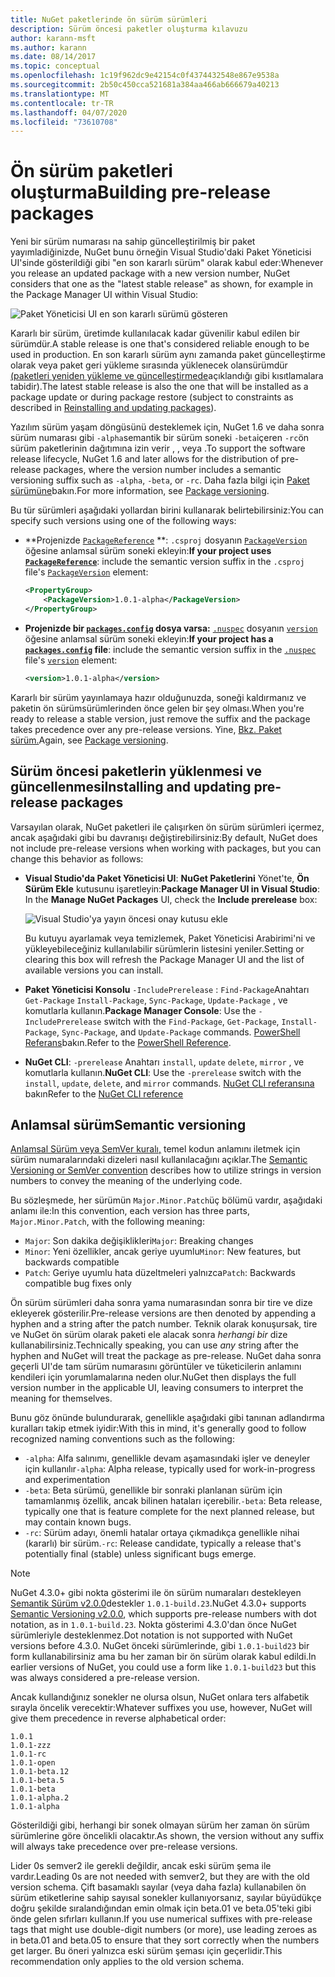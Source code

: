 ```yaml
---
title: NuGet paketlerinde ön sürüm sürümleri
description: Sürüm öncesi paketler oluşturma kılavuzu
author: karann-msft
ms.author: karann
ms.date: 08/14/2017
ms.topic: conceptual
ms.openlocfilehash: 1c19f962dc9e42154c0f4374432548e867e9538a
ms.sourcegitcommit: 2b50c450cca521681a384aa466ab666679a40213
ms.translationtype: MT
ms.contentlocale: tr-TR
ms.lasthandoff: 04/07/2020
ms.locfileid: "73610708"
---
```

# <a name="building-pre-release-packages"></a><span data-ttu-id="9be2e-103">Ön sürüm paketleri oluşturma</span><span class="sxs-lookup"><span data-stu-id="9be2e-103">Building pre-release packages</span></span>

<span data-ttu-id="9be2e-104">Yeni bir sürüm numarası na sahip güncelleştirilmiş bir paket yayımladiğinizde, NuGet bunu örneğin Visual Studio'daki Paket Yöneticisi UI'sinde gösterildiği gibi "en son kararlı sürüm" olarak kabul eder:</span><span class="sxs-lookup"><span data-stu-id="9be2e-104">Whenever you release an updated package with a new version number, NuGet considers that one as the "latest stable release" as shown, for example in the Package Manager UI within Visual Studio:</span></span>

![Paket Yöneticisi UI en son kararlı sürümü gösteren](media/Prerelease_01-LatestStable.png)

<span data-ttu-id="9be2e-106">Kararlı bir sürüm, üretimde kullanılacak kadar güvenilir kabul edilen bir sürümdür.</span><span class="sxs-lookup"><span data-stu-id="9be2e-106">A stable release is one that's considered reliable enough to be used in production.</span></span> <span data-ttu-id="9be2e-107">En son kararlı sürüm aynı zamanda paket güncelleştirme olarak veya paket geri yükleme sırasında yüklenecek olansürümdür [(paketleri yeniden yükleme ve güncelleştirmede](../consume-packages/reinstalling-and-updating-packages.md)açıklandığı gibi kısıtlamalara tabidir).</span><span class="sxs-lookup"><span data-stu-id="9be2e-107">The latest stable release is also the one that will be installed as a package update or during package restore (subject to constraints as described in [Reinstalling and updating packages](../consume-packages/reinstalling-and-updating-packages.md)).</span></span>

<span data-ttu-id="9be2e-108">Yazılım sürüm yaşam döngüsünü desteklemek için, NuGet 1.6 ve daha sonra sürüm numarası gibi `-alpha`semantik bir sürüm soneki `-beta`içeren `-rc`ön sürüm paketlerinin dağıtımına izin verir , , veya .</span><span class="sxs-lookup"><span data-stu-id="9be2e-108">To support the software release lifecycle, NuGet 1.6 and later allows for the distribution of pre-release packages, where the version number includes a semantic versioning suffix such as `-alpha`, `-beta`, or `-rc`.</span></span> <span data-ttu-id="9be2e-109">Daha fazla bilgi için [Paket sürümüne](../concepts/package-versioning.md#pre-release-versions)bakın.</span><span class="sxs-lookup"><span data-stu-id="9be2e-109">For more information, see [Package versioning](../concepts/package-versioning.md#pre-release-versions).</span></span>

<span data-ttu-id="9be2e-110">Bu tür sürümleri aşağıdaki yollardan birini kullanarak belirtebilirsiniz:</span><span class="sxs-lookup"><span data-stu-id="9be2e-110">You can specify such versions using one of the following ways:</span></span>

- <span data-ttu-id="9be2e-111">\*\*Projenizde [`PackageReference`](../consume-packages/package-references-in-project-files.md) \*\*: `.csproj` dosyanın [`PackageVersion`](/dotnet/core/tools/csproj.md#packageversion) öğesine anlamsal sürüm soneki ekleyin:</span><span class="sxs-lookup"><span data-stu-id="9be2e-111">**If your project uses [`PackageReference`](../consume-packages/package-references-in-project-files.md)**: include the semantic version suffix in the `.csproj` file's [`PackageVersion`](/dotnet/core/tools/csproj.md#packageversion) element:</span></span>

    ```xml
    <PropertyGroup>
        <PackageVersion>1.0.1-alpha</PackageVersion>
    </PropertyGroup>
    ```

- <span data-ttu-id="9be2e-112">**Projenizde bir [`packages.config`](../reference/packages-config.md) dosya varsa:** [`.nuspec`](../reference/nuspec.md) dosyanın [`version`](../reference/nuspec.md#version) öğesine anlamsal sürüm soneki ekleyin:</span><span class="sxs-lookup"><span data-stu-id="9be2e-112">**If your project has a [`packages.config`](../reference/packages-config.md) file**: include the semantic version suffix in the [`.nuspec`](../reference/nuspec.md) file's [`version`](../reference/nuspec.md#version) element:</span></span>

    ```xml
    <version>1.0.1-alpha</version>
    ```

<span data-ttu-id="9be2e-113">Kararlı bir sürüm yayınlamaya hazır olduğunuzda, soneği kaldırmanız ve paketin ön sürümsürümlerinden önce gelen bir şey olması.</span><span class="sxs-lookup"><span data-stu-id="9be2e-113">When you're ready to release a stable version, just remove the suffix and the package takes precedence over any pre-release versions.</span></span> <span data-ttu-id="9be2e-114">Yine, [Bkz. Paket sürüm.](../concepts/package-versioning.md#pre-release-versions)</span><span class="sxs-lookup"><span data-stu-id="9be2e-114">Again, see [Package versioning](../concepts/package-versioning.md#pre-release-versions).</span></span>

## <a name="installing-and-updating-pre-release-packages"></a><span data-ttu-id="9be2e-115">Sürüm öncesi paketlerin yüklenmesi ve güncellenmesi</span><span class="sxs-lookup"><span data-stu-id="9be2e-115">Installing and updating pre-release packages</span></span>

<span data-ttu-id="9be2e-116">Varsayılan olarak, NuGet paketleri ile çalışırken ön sürüm sürümleri içermez, ancak aşağıdaki gibi bu davranışı değiştirebilirsiniz:</span><span class="sxs-lookup"><span data-stu-id="9be2e-116">By default, NuGet does not include pre-release versions when working with packages, but you can change this behavior as follows:</span></span>

- <span data-ttu-id="9be2e-117">**Visual Studio'da Paket Yöneticisi UI**: **NuGet Paketlerini** Yönet'te, **Ön Sürüm Ekle** kutusunu işaretleyin:</span><span class="sxs-lookup"><span data-stu-id="9be2e-117">**Package Manager UI in Visual Studio**: In the **Manage NuGet Packages** UI, check the **Include prerelease** box:</span></span>

    ![Visual Studio'ya yayın öncesi onay kutusu ekle](media/Prerelease_02-CheckPrerelease.png)

    <span data-ttu-id="9be2e-119">Bu kutuyu ayarlamak veya temizlemek, Paket Yöneticisi Arabirimi'ni ve yükleyebileceğiniz kullanılabilir sürümlerin listesini yeniler.</span><span class="sxs-lookup"><span data-stu-id="9be2e-119">Setting or clearing this box will refresh the Package Manager UI and the list of available versions you can install.</span></span>

- <span data-ttu-id="9be2e-120">**Paket Yöneticisi Konsolu** `-IncludePrerelease` : `Find-Package`Anahtarı `Get-Package` `Install-Package`, `Sync-Package`, `Update-Package` , ve komutlarla kullanın.</span><span class="sxs-lookup"><span data-stu-id="9be2e-120">**Package Manager Console**: Use the `-IncludePrerelease` switch with the `Find-Package`, `Get-Package`, `Install-Package`, `Sync-Package`, and `Update-Package` commands.</span></span> <span data-ttu-id="9be2e-121">[PowerShell Referans](../reference/powershell-reference.md)bakın.</span><span class="sxs-lookup"><span data-stu-id="9be2e-121">Refer to the [PowerShell Reference](../reference/powershell-reference.md).</span></span>

- <span data-ttu-id="9be2e-122">**NuGet CLI**: `-prerelease` Anahtarı `install`, `update` `delete`, `mirror` , ve komutlarla kullanın.</span><span class="sxs-lookup"><span data-stu-id="9be2e-122">**NuGet CLI**: Use the `-prerelease` switch with the `install`, `update`, `delete`, and `mirror` commands.</span></span> <span data-ttu-id="9be2e-123">[NuGet CLI referansına](../reference/nuget-exe-cli-reference.md) bakın</span><span class="sxs-lookup"><span data-stu-id="9be2e-123">Refer to the [NuGet CLI reference](../reference/nuget-exe-cli-reference.md)</span></span>

## <a name="semantic-versioning"></a><span data-ttu-id="9be2e-124">Anlamsal sürüm</span><span class="sxs-lookup"><span data-stu-id="9be2e-124">Semantic versioning</span></span>

<span data-ttu-id="9be2e-125">[Anlamsal Sürüm veya SemVer kuralı,](https://semver.org/spec/v1.0.0.html) temel kodun anlamını iletmek için sürüm numaralarındaki dizeleri nasıl kullanılacağını açıklar.</span><span class="sxs-lookup"><span data-stu-id="9be2e-125">The [Semantic Versioning or SemVer convention](https://semver.org/spec/v1.0.0.html) describes how to utilize strings in version numbers to convey the meaning of the underlying code.</span></span>

<span data-ttu-id="9be2e-126">Bu sözleşmede, her sürümün `Major.Minor.Patch`üç bölümü vardır, aşağıdaki anlamı ile:</span><span class="sxs-lookup"><span data-stu-id="9be2e-126">In this convention, each version has three parts, `Major.Minor.Patch`, with the following meaning:</span></span>

- <span data-ttu-id="9be2e-127">`Major`: Son dakika değişiklikleri</span><span class="sxs-lookup"><span data-stu-id="9be2e-127">`Major`: Breaking changes</span></span>
- <span data-ttu-id="9be2e-128">`Minor`: Yeni özellikler, ancak geriye uyumlu</span><span class="sxs-lookup"><span data-stu-id="9be2e-128">`Minor`: New features, but backwards compatible</span></span>
- <span data-ttu-id="9be2e-129">`Patch`: Geriye uyumlu hata düzeltmeleri yalnızca</span><span class="sxs-lookup"><span data-stu-id="9be2e-129">`Patch`: Backwards compatible bug fixes only</span></span>

<span data-ttu-id="9be2e-130">Ön sürüm sürümleri daha sonra yama numarasından sonra bir tire ve dize ekleyerek gösterilir.</span><span class="sxs-lookup"><span data-stu-id="9be2e-130">Pre-release versions are then denoted by appending a hyphen and a string after the patch number.</span></span> <span data-ttu-id="9be2e-131">Teknik olarak konuşursak, tire ve NuGet ön sürüm olarak paketi ele alacak sonra *herhangi bir* dize kullanabilirsiniz.</span><span class="sxs-lookup"><span data-stu-id="9be2e-131">Technically speaking, you can use *any* string after the hyphen and NuGet will treat the package as pre-release.</span></span> <span data-ttu-id="9be2e-132">NuGet daha sonra geçerli UI'de tam sürüm numarasını görüntüler ve tüketicilerin anlamını kendileri için yorumlamalarına neden olur.</span><span class="sxs-lookup"><span data-stu-id="9be2e-132">NuGet then displays the full version number in the applicable UI, leaving consumers to interpret the meaning for themselves.</span></span>

<span data-ttu-id="9be2e-133">Bunu göz önünde bulundurarak, genellikle aşağıdaki gibi tanınan adlandırma kuralları takip etmek iyidir:</span><span class="sxs-lookup"><span data-stu-id="9be2e-133">With this in mind, it's generally good to follow recognized naming conventions such as the following:</span></span>

- <span data-ttu-id="9be2e-134">`-alpha`: Alfa salınımı, genellikle devam aşamasındaki işler ve deneyler için kullanılır</span><span class="sxs-lookup"><span data-stu-id="9be2e-134">`-alpha`: Alpha release, typically used for work-in-progress and experimentation</span></span>
- <span data-ttu-id="9be2e-135">`-beta`: Beta sürümü, genellikle bir sonraki planlanan sürüm için tamamlanmış özellik, ancak bilinen hataları içerebilir.</span><span class="sxs-lookup"><span data-stu-id="9be2e-135">`-beta`: Beta release, typically one that is feature complete for the next planned release, but may contain known bugs.</span></span>
- <span data-ttu-id="9be2e-136">`-rc`: Sürüm adayı, önemli hatalar ortaya çıkmadıkça genellikle nihai (kararlı) bir sürüm.</span><span class="sxs-lookup"><span data-stu-id="9be2e-136">`-rc`: Release candidate, typically a release that's potentially final (stable) unless significant bugs emerge.</span></span>

> [!Note]
> <span data-ttu-id="9be2e-137">NuGet 4.3.0+ gibi nokta gösterimi ile ön sürüm numaraları destekleyen [Semantik Sürüm v2.0.0](https://semver.org/spec/v2.0.0.html)destekler `1.0.1-build.23`.</span><span class="sxs-lookup"><span data-stu-id="9be2e-137">NuGet 4.3.0+ supports [Semantic Versioning v2.0.0](https://semver.org/spec/v2.0.0.html), which supports pre-release numbers with dot notation, as in `1.0.1-build.23`.</span></span> <span data-ttu-id="9be2e-138">Nokta gösterimi 4.3.0'dan önce NuGet sürümleriyle desteklenmez.</span><span class="sxs-lookup"><span data-stu-id="9be2e-138">Dot notation is not supported with NuGet versions before 4.3.0.</span></span> <span data-ttu-id="9be2e-139">NuGet önceki sürümlerinde, gibi `1.0.1-build23` bir form kullanabilirsiniz ama bu her zaman bir ön sürüm olarak kabul edildi.</span><span class="sxs-lookup"><span data-stu-id="9be2e-139">In earlier versions of NuGet, you could use a form like `1.0.1-build23` but this was always considered a pre-release version.</span></span>

<span data-ttu-id="9be2e-140">Ancak kullandığınız sonekler ne olursa olsun, NuGet onlara ters alfabetik sırayla öncelik verecektir:</span><span class="sxs-lookup"><span data-stu-id="9be2e-140">Whatever suffixes you use, however, NuGet will give them precedence in reverse alphabetical order:</span></span>

    1.0.1
    1.0.1-zzz
    1.0.1-rc
    1.0.1-open
    1.0.1-beta.12
    1.0.1-beta.5
    1.0.1-beta
    1.0.1-alpha.2
    1.0.1-alpha

<span data-ttu-id="9be2e-141">Gösterildiği gibi, herhangi bir sonek olmayan sürüm her zaman ön sürüm sürümlerine göre öncelikli olacaktır.</span><span class="sxs-lookup"><span data-stu-id="9be2e-141">As shown, the version without any suffix will always take precedence over pre-release versions.</span></span>

<span data-ttu-id="9be2e-142">Lider 0s semver2 ile gerekli değildir, ancak eski sürüm şema ile vardır.</span><span class="sxs-lookup"><span data-stu-id="9be2e-142">Leading 0s are not needed with semver2, but they are with the old version schema.</span></span> <span data-ttu-id="9be2e-143">Çift basamaklı sayılar (veya daha fazla) kullanabilen ön sürüm etiketlerine sahip sayısal sonekler kullanıyorsanız, sayılar büyüdükçe doğru şekilde sıralandığından emin olmak için beta.01 ve beta.05'teki gibi önde gelen sıfırları kullanın.</span><span class="sxs-lookup"><span data-stu-id="9be2e-143">If you use numerical suffixes with pre-release tags that might use double-digit numbers (or more), use leading zeroes as in beta.01 and beta.05 to ensure that they sort correctly when the numbers get larger.</span></span> <span data-ttu-id="9be2e-144">Bu öneri yalnızca eski sürüm şeması için geçerlidir.</span><span class="sxs-lookup"><span data-stu-id="9be2e-144">This recommendation only applies to the old version schema.</span></span>
